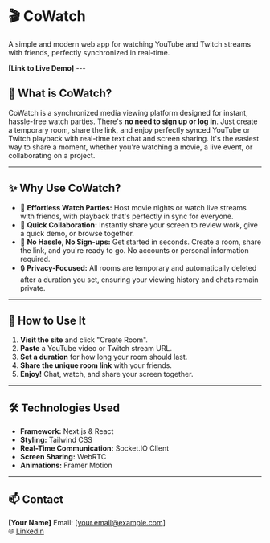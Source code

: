 # 🎬 CoWatch

A simple and modern web app for watching YouTube and Twitch streams with friends, perfectly synchronized in real-time.

**[Link to Live Demo]** ---

## 📌 What is CoWatch?

CoWatch is a synchronized media viewing platform designed for instant, hassle-free watch parties. There's **no need to sign up or log in**. Just create a temporary room, share the link, and enjoy perfectly synced YouTube or Twitch playback with real-time text chat and screen sharing. It's the easiest way to share a moment, whether you're watching a movie, a live event, or collaborating on a project.

---

## ✨ Why Use CoWatch?

-   🎉 **Effortless Watch Parties:** Host movie nights or watch live streams with friends, with playback that's perfectly in sync for everyone.
-   🤝 **Quick Collaboration:** Instantly share your screen to review work, give a quick demo, or browse together.
-   🚀 **No Hassle, No Sign-ups:** Get started in seconds. Create a room, share the link, and you're ready to go. No accounts or personal information required.
-   🔒 **Privacy-Focused:** All rooms are temporary and automatically deleted after a duration you set, ensuring your viewing history and chats remain private.

---

## 📖 How to Use It

1.  **Visit the site** and click "Create Room".
2.  **Paste** a YouTube video or Twitch stream URL.
3.  **Set a duration** for how long your room should last.
4.  **Share the unique room link** with your friends.
5.  **Enjoy!** Chat, watch, and share your screen together.

---

## 🛠️ Technologies Used

-   **Framework:** Next.js & React
-   **Styling:** Tailwind CSS
-   **Real-Time Communication:** Socket.IO Client
-   **Screen Sharing:** WebRTC
-   **Animations:** Framer Motion

---

## 📫 Contact

**[Your Name]** Email: [your.email@example.com]  
🌐 [LinkedIn](https://www.linkedin.com/in/your-profile/)